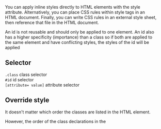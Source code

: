 You can apply inline styles directly to HTML elements with the style attribute. Alternatively, you can place CSS rules within style tags in an HTML document. Finally, you can write CSS rules in an external style sheet, then reference that file in the HTML document.  

An id is not reusable and should only be applied to one element. An id also has a higher specificity (importance) than a class so if both are applied to the same element and have conflicting styles, the styles of the id will be applied

## Selector ##

``` .class ``` class selector  
``` #id ``` id selector    
``` [attribute= value] ``` attribute selector

## Override style ##
It doesn't matter which order the classes are listed in the HTML element.   

However, the order of the class declarations in the <style> section are what is important. The second declaration will always take precedence over the first.
 
order << id atttribute << inline style << ```!important```   

## Variable ##

CSS Variables are a powerful way to change many CSS style properties at once by changing only one value. 

``` ---<class name> = <value> ``` 
